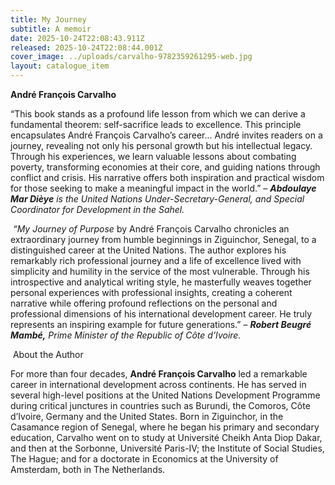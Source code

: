 ```yaml
---
title: My Journey
subtitle: A memoir
date: 2025-10-24T22:08:43.911Z
released: 2025-10-24T22:08:44.001Z
cover_image: ../uploads/carvalho-9782359261295-web.jpg
layout: catalogue_item
---
```

**André François Carvalho**

“This book stands as a profound life lesson from which we can derive a fundamental theorem: self-sacrifice leads to excellence. This principle encapsulates André François Carvalho’s career... André invites readers on a journey, revealing not only his personal growth but his intellectual legacy. Through his experiences, we learn valuable lessons about combating poverty, transforming economies at their core, and guiding nations through conflict and crisis. His narrative offers both inspiration and practical wisdom for those seeking to make a meaningful impact in the world.” – ***Abdoulaye Mar Dièye** is the United Nations Under-Secretary-General, and Special Coordinator for Development in the Sahel.*

 *“My Journey of Purpose* by André François Carvalho chronicles an extraordinary journey from humble beginnings in Ziguinchor, Senegal, to a distinguished career at the United Nations. The author explores his remarkably rich professional journey and a life of excellence lived with simplicity and humility in the service of the most vulnerable. Through his introspective and analytical writing style, he masterfully weaves together personal experiences with professional insights, creating a coherent narrative while offering profound reflections on the personal and professional dimensions of his international development career. He truly represents an inspiring example for future generations.” – ***Robert Beugré Mambé,** Prime Minister of the Republic of Côte d’Ivoire.*

 About the Author

For more than four decades, **André François Carvalho** led a remarkable career in international development across continents. He has served in several high-level positions at the United Nations Development Programme during critical junctures in countries such as Burundi, the Comoros, Côte d’Ivoire, Germany and the United States. Born in Ziguinchor, in the Casamance region of Senegal, where he began his primary and secondary education, Carvalho went on to study at Université Cheikh Anta Diop Dakar, and then at the Sorbonne, Université Paris-IV; the Institute of Social Studies, The Hague; and for a doctorate in Economics at the University of Amsterdam, both in The Netherlands.